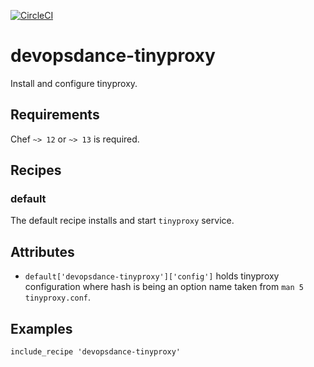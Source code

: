 [![CircleCI](https://circleci.com/gh/DevopsDance/chef-cookbook-tinyproxy.svg?style=svg)](https://circleci.com/gh/DevopsDance/chef-cookbook-tinyproxy)

# devopsdance-tinyproxy

Install and configure tinyproxy.

## Requirements

Chef `~> 12` or `~> 13` is required.

## Recipes
### default

The default recipe installs and start `tinyproxy` service.

## Attributes

- `default['devopsdance-tinyproxy']['config']` holds tinyproxy configuration where hash is
  being an option name taken from `man 5 tinyproxy.conf`.

## Examples

```
include_recipe 'devopsdance-tinyproxy'
```
